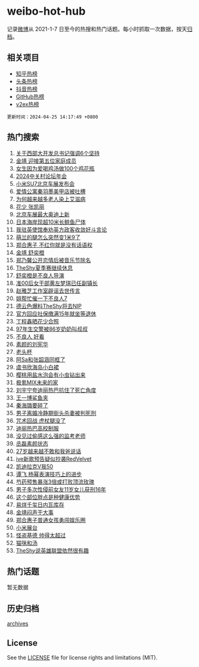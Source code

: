 # weibo-hot-hub

记录[微博](https://www.weibo.com)从 2021-1-7 日至今的热搜和热门话题。每小时抓取一次数据，按天[归档](archives)。

## 相关项目

- [知乎热榜](https://github.com/lonnyzhang423/zhihu-hot-hub)
- [头条热榜](https://github.com/lonnyzhang423/toutiao-hot-hub)
- [抖音热榜](https://github.com/lonnyzhang423/douyin-hot-hub)
- [GitHub热榜](https://github.com/lonnyzhang423/github-hot-hub)
- [v2ex热榜](https://github.com/lonnyzhang423/v2ex-hot-hub)


`更新时间：2024-04-25 14:17:49 +0800`

## 热门搜索

1. [关于西部大开发总书记强调6个坚持](https://m.weibo.cn/search?containerid=100103type%3D1%26t%3D10%26q%3D%23%E5%85%B3%E4%BA%8E%E8%A5%BF%E9%83%A8%E5%A4%A7%E5%BC%80%E5%8F%91%E6%80%BB%E4%B9%A6%E8%AE%B0%E5%BC%BA%E8%B0%836%E4%B8%AA%E5%9D%9A%E6%8C%81%23&stream_entry_id=51&isnewpage=1&extparam=seat%3D1%26cate%3D10103%26q%3D%2523%25E5%2585%25B3%25E4%25BA%258E%25E8%25A5%25BF%25E9%2583%25A8%25E5%25A4%25A7%25E5%25BC%2580%25E5%258F%2591%25E6%2580%25BB%25E4%25B9%25A6%25E8%25AE%25B0%25E5%25BC%25BA%25E8%25B0%25836%25E4%25B8%25AA%25E5%259D%259A%25E6%258C%2581%2523%26dgr%3D0%26filter_type%3Drealtimehot%26stream_entry_id%3D51%26c_type%3D51%26pos%3D0%26display_time%3D1714025867%26pre_seqid%3D171402586725103231171)
1. [金靖 迎接第五位家庭成员](https://m.weibo.cn/search?containerid=100103type%3D1%26t%3D10%26q%3D%E9%87%91%E9%9D%96+%E8%BF%8E%E6%8E%A5%E7%AC%AC%E4%BA%94%E4%BD%8D%E5%AE%B6%E5%BA%AD%E6%88%90%E5%91%98&stream_entry_id=31&isnewpage=1&extparam=seat%3D1%26dgr%3D0%26filter_type%3Drealtimehot%26lcate%3D5001%26c_type%3D31%26stream_entry_id%3D31%26cate%3D5001%26q%3D%25E9%2587%2591%25E9%259D%2596%2520%25E8%25BF%258E%25E6%258E%25A5%25E7%25AC%25AC%25E4%25BA%2594%25E4%25BD%258D%25E5%25AE%25B6%25E5%25BA%25AD%25E6%2588%2590%25E5%2591%2598%26realpos%3D1%26flag%3D0%26band_rank%3D1%26pos%3D0%26display_time%3D1714025867%26pre_seqid%3D171402586725103231171)
1. [女生因为爱喝鸡汤做100个鸡花瓶](https://m.weibo.cn/search?containerid=100103type%3D1%26t%3D10%26q%3D%23%E5%A5%B3%E7%94%9F%E5%9B%A0%E4%B8%BA%E7%88%B1%E5%96%9D%E9%B8%A1%E6%B1%A4%E5%81%9A100%E4%B8%AA%E9%B8%A1%E8%8A%B1%E7%93%B6%23&stream_entry_id=31&isnewpage=1&extparam=seat%3D1%26dgr%3D0%26filter_type%3Drealtimehot%26lcate%3D5001%26c_type%3D31%26stream_entry_id%3D31%26cate%3D5001%26q%3D%2523%25E5%25A5%25B3%25E7%2594%259F%25E5%259B%25A0%25E4%25B8%25BA%25E7%2588%25B1%25E5%2596%259D%25E9%25B8%25A1%25E6%25B1%25A4%25E5%2581%259A100%25E4%25B8%25AA%25E9%25B8%25A1%25E8%258A%25B1%25E7%2593%25B6%2523%26realpos%3D2%26flag%3D0%26band_rank%3D2%26pos%3D1%26display_time%3D1714025867%26pre_seqid%3D171402586725103231171)
1. [2024中关村论坛年会](https://m.weibo.cn/search?containerid=100103type%3D1%26t%3D10%26q%3D%232024%E4%B8%AD%E5%85%B3%E6%9D%91%E8%AE%BA%E5%9D%9B%E5%B9%B4%E4%BC%9A%23&stream_entry_id=31&isnewpage=1&extparam=seat%3D1%26dgr%3D0%26filter_type%3Drealtimehot%26lcate%3D5001%26c_type%3D31%26stream_entry_id%3D31%26cate%3D5001%26q%3D%25232024%25E4%25B8%25AD%25E5%2585%25B3%25E6%259D%2591%25E8%25AE%25BA%25E5%259D%259B%25E5%25B9%25B4%25E4%25BC%259A%2523%26realpos%3D3%26flag%3D0%26band_rank%3D3%26pos%3D2%26display_time%3D1714025867%26pre_seqid%3D171402586725103231171)
1. [小米SU7北京车展发布会](https://m.weibo.cn/search?containerid=100103type%3D1%26t%3D10%26q%3D%23%E5%B0%8F%E7%B1%B3SU7%E5%8C%97%E4%BA%AC%E8%BD%A6%E5%B1%95%E5%8F%91%E5%B8%83%E4%BC%9A%23&stream_entry_id=31&isnewpage=1&extparam=seat%3D1%26dgr%3D0%26filter_type%3Drealtimehot%26topic_ad%3D1%26lcate%3D5001%26c_type%3D31%26stream_entry_id%3D31%26cate%3D5001%26q%3D%2523%25E5%25B0%258F%25E7%25B1%25B3SU7%25E5%258C%2597%25E4%25BA%25AC%25E8%25BD%25A6%25E5%25B1%2595%25E5%258F%2591%25E5%25B8%2583%25E4%25BC%259A%2523%26is_ad_pos%3D1%26adid%3D232736%26band_rank%3D4%26pos%3D3%26display_time%3D1714025867%26pre_seqid%3D171402586725103231171)
1. [爱情公寓秦羽墨美甲店被吐槽](https://m.weibo.cn/search?containerid=100103type%3D1%26t%3D10%26q%3D%23%E7%88%B1%E6%83%85%E5%85%AC%E5%AF%93%E7%A7%A6%E7%BE%BD%E5%A2%A8%E7%BE%8E%E7%94%B2%E5%BA%97%E8%A2%AB%E5%90%90%E6%A7%BD%23&stream_entry_id=31&isnewpage=1&extparam=seat%3D1%26dgr%3D0%26filter_type%3Drealtimehot%26lcate%3D5001%26c_type%3D31%26stream_entry_id%3D31%26cate%3D5001%26q%3D%2523%25E7%2588%25B1%25E6%2583%2585%25E5%2585%25AC%25E5%25AF%2593%25E7%25A7%25A6%25E7%25BE%25BD%25E5%25A2%25A8%25E7%25BE%258E%25E7%2594%25B2%25E5%25BA%2597%25E8%25A2%25AB%25E5%2590%2590%25E6%25A7%25BD%2523%26realpos%3D4%26flag%3D2%26band_rank%3D4%26pos%3D4%26display_time%3D1714025867%26pre_seqid%3D171402586725103231171)
1. [为何越来越多老人染上艾滋病](https://m.weibo.cn/search?containerid=100103type%3D1%26t%3D10%26q%3D%23%E4%B8%BA%E4%BD%95%E8%B6%8A%E6%9D%A5%E8%B6%8A%E5%A4%9A%E8%80%81%E4%BA%BA%E6%9F%93%E4%B8%8A%E8%89%BE%E6%BB%8B%E7%97%85%23&stream_entry_id=31&isnewpage=1&extparam=seat%3D1%26dgr%3D0%26filter_type%3Drealtimehot%26lcate%3D5001%26c_type%3D31%26stream_entry_id%3D31%26cate%3D5001%26q%3D%2523%25E4%25B8%25BA%25E4%25BD%2595%25E8%25B6%258A%25E6%259D%25A5%25E8%25B6%258A%25E5%25A4%259A%25E8%2580%2581%25E4%25BA%25BA%25E6%259F%2593%25E4%25B8%258A%25E8%2589%25BE%25E6%25BB%258B%25E7%2597%2585%2523%26realpos%3D5%26flag%3D1%26band_rank%3D5%26pos%3D5%26display_time%3D1714025867%26pre_seqid%3D171402586725103231171)
1. [花少 张凯丽](https://m.weibo.cn/search?containerid=100103type%3D1%26t%3D10%26q%3D%E8%8A%B1%E5%B0%91+%E5%BC%A0%E5%87%AF%E4%B8%BD&stream_entry_id=31&isnewpage=1&extparam=seat%3D1%26dgr%3D0%26filter_type%3Drealtimehot%26lcate%3D5001%26c_type%3D31%26stream_entry_id%3D31%26cate%3D5001%26q%3D%25E8%258A%25B1%25E5%25B0%2591%2520%25E5%25BC%25A0%25E5%2587%25AF%25E4%25B8%25BD%26realpos%3D6%26flag%3D0%26band_rank%3D6%26pos%3D6%26display_time%3D1714025867%26pre_seqid%3D171402586725103231171)
1. [北京车展最大奥迪上新](https://m.weibo.cn/search?containerid=100103type%3D1%26t%3D10%26q%3D%23%E5%8C%97%E4%BA%AC%E8%BD%A6%E5%B1%95%E6%9C%80%E5%A4%A7%E5%A5%A5%E8%BF%AA%E4%B8%8A%E6%96%B0%23&stream_entry_id=31&isnewpage=1&extparam=seat%3D1%26dgr%3D0%26filter_type%3Drealtimehot%26topic_ad%3D1%26lcate%3D5001%26c_type%3D31%26stream_entry_id%3D31%26cate%3D5001%26q%3D%2523%25E5%258C%2597%25E4%25BA%25AC%25E8%25BD%25A6%25E5%25B1%2595%25E6%259C%2580%25E5%25A4%25A7%25E5%25A5%25A5%25E8%25BF%25AA%25E4%25B8%258A%25E6%2596%25B0%2523%26is_ad_pos%3D1%26adid%3D232681%26band_rank%3D7%26pos%3D7%26display_time%3D1714025867%26pre_seqid%3D171402586725103231171)
1. [日本海岸现超10米长鲸鱼尸体](https://m.weibo.cn/search?containerid=100103type%3D1%26t%3D10%26q%3D%23%E6%97%A5%E6%9C%AC%E6%B5%B7%E5%B2%B8%E7%8E%B0%E8%B6%8510%E7%B1%B3%E9%95%BF%E9%B2%B8%E9%B1%BC%E5%B0%B8%E4%BD%93%23&stream_entry_id=31&isnewpage=1&extparam=seat%3D1%26dgr%3D0%26filter_type%3Drealtimehot%26lcate%3D5001%26c_type%3D31%26stream_entry_id%3D31%26cate%3D5001%26q%3D%2523%25E6%2597%25A5%25E6%259C%25AC%25E6%25B5%25B7%25E5%25B2%25B8%25E7%258E%25B0%25E8%25B6%258510%25E7%25B1%25B3%25E9%2595%25BF%25E9%25B2%25B8%25E9%25B1%25BC%25E5%25B0%25B8%25E4%25BD%2593%2523%26realpos%3D7%26flag%3D1%26band_rank%3D7%26pos%3D8%26display_time%3D1714025867%26pre_seqid%3D171402586725103231171)
1. [我驻英使馆奉劝英方政客收敛好斗言论](https://m.weibo.cn/search?containerid=100103type%3D1%26t%3D10%26q%3D%23%E6%88%91%E9%A9%BB%E8%8B%B1%E4%BD%BF%E9%A6%86%E5%A5%89%E5%8A%9D%E8%8B%B1%E6%96%B9%E6%94%BF%E5%AE%A2%E6%94%B6%E6%95%9B%E5%A5%BD%E6%96%97%E8%A8%80%E8%AE%BA%23&stream_entry_id=31&isnewpage=1&extparam=seat%3D1%26dgr%3D0%26filter_type%3Drealtimehot%26lcate%3D5001%26c_type%3D31%26stream_entry_id%3D31%26cate%3D5001%26q%3D%2523%25E6%2588%2591%25E9%25A9%25BB%25E8%258B%25B1%25E4%25BD%25BF%25E9%25A6%2586%25E5%25A5%2589%25E5%258A%259D%25E8%258B%25B1%25E6%2596%25B9%25E6%2594%25BF%25E5%25AE%25A2%25E6%2594%25B6%25E6%2595%259B%25E5%25A5%25BD%25E6%2596%2597%25E8%25A8%2580%25E8%25AE%25BA%2523%26realpos%3D8%26flag%3D0%26band_rank%3D8%26pos%3D9%26display_time%3D1714025867%26pre_seqid%3D171402586725103231171)
1. [萌兰的腿怎么突然变1米9了](https://m.weibo.cn/search?containerid=100103type%3D1%26t%3D10%26q%3D%23%E8%90%8C%E5%85%B0%E7%9A%84%E8%85%BF%E6%80%8E%E4%B9%88%E7%AA%81%E7%84%B6%E5%8F%981%E7%B1%B39%E4%BA%86%23&stream_entry_id=31&isnewpage=1&extparam=seat%3D1%26dgr%3D0%26filter_type%3Drealtimehot%26lcate%3D5001%26c_type%3D31%26stream_entry_id%3D31%26cate%3D5001%26q%3D%2523%25E8%2590%258C%25E5%2585%25B0%25E7%259A%2584%25E8%2585%25BF%25E6%2580%258E%25E4%25B9%2588%25E7%25AA%2581%25E7%2584%25B6%25E5%258F%25981%25E7%25B1%25B39%25E4%25BA%2586%2523%26realpos%3D9%26flag%3D32768%26band_rank%3D9%26pos%3D10%26display_time%3D1714025867%26pre_seqid%3D171402586725103231171)
1. [郑合惠子 不红你就是没有话语权](https://m.weibo.cn/search?containerid=100103type%3D1%26t%3D10%26q%3D%E9%83%91%E5%90%88%E6%83%A0%E5%AD%90+%E4%B8%8D%E7%BA%A2%E4%BD%A0%E5%B0%B1%E6%98%AF%E6%B2%A1%E6%9C%89%E8%AF%9D%E8%AF%AD%E6%9D%83&stream_entry_id=31&isnewpage=1&extparam=seat%3D1%26dgr%3D0%26filter_type%3Drealtimehot%26lcate%3D5001%26c_type%3D31%26stream_entry_id%3D31%26cate%3D5001%26q%3D%25E9%2583%2591%25E5%2590%2588%25E6%2583%25A0%25E5%25AD%2590%2520%25E4%25B8%258D%25E7%25BA%25A2%25E4%25BD%25A0%25E5%25B0%25B1%25E6%2598%25AF%25E6%25B2%25A1%25E6%259C%2589%25E8%25AF%259D%25E8%25AF%25AD%25E6%259D%2583%26realpos%3D10%26flag%3D2%26band_rank%3D10%26pos%3D11%26display_time%3D1714025867%26pre_seqid%3D171402586725103231171)
1. [金靖 舒奕橙](https://m.weibo.cn/search?containerid=100103type%3D1%26t%3D10%26q%3D%E9%87%91%E9%9D%96+%E8%88%92%E5%A5%95%E6%A9%99&stream_entry_id=31&isnewpage=1&extparam=seat%3D1%26dgr%3D0%26filter_type%3Drealtimehot%26lcate%3D5001%26c_type%3D31%26stream_entry_id%3D31%26cate%3D5001%26q%3D%25E9%2587%2591%25E9%259D%2596%2520%25E8%2588%2592%25E5%25A5%2595%25E6%25A9%2599%26realpos%3D11%26flag%3D1%26band_rank%3D11%26pos%3D12%26display_time%3D1714025867%26pre_seqid%3D171402586725103231171)
1. [郑乃馨公开恋情后被音乐节除名](https://m.weibo.cn/search?containerid=100103type%3D1%26t%3D10%26q%3D%23%E9%83%91%E4%B9%83%E9%A6%A8%E5%85%AC%E5%BC%80%E6%81%8B%E6%83%85%E5%90%8E%E8%A2%AB%E9%9F%B3%E4%B9%90%E8%8A%82%E9%99%A4%E5%90%8D%23&stream_entry_id=31&isnewpage=1&extparam=seat%3D1%26dgr%3D0%26filter_type%3Drealtimehot%26lcate%3D5001%26c_type%3D31%26stream_entry_id%3D31%26cate%3D5001%26q%3D%2523%25E9%2583%2591%25E4%25B9%2583%25E9%25A6%25A8%25E5%2585%25AC%25E5%25BC%2580%25E6%2581%258B%25E6%2583%2585%25E5%2590%258E%25E8%25A2%25AB%25E9%259F%25B3%25E4%25B9%2590%25E8%258A%2582%25E9%2599%25A4%25E5%2590%258D%2523%26realpos%3D12%26flag%3D2%26band_rank%3D12%26pos%3D13%26display_time%3D1714025867%26pre_seqid%3D171402586725103231171)
1. [TheShy夏季赛继续休息](https://m.weibo.cn/search?containerid=100103type%3D1%26t%3D10%26q%3D%23TheShy%E5%A4%8F%E5%AD%A3%E8%B5%9B%E7%BB%A7%E7%BB%AD%E4%BC%91%E6%81%AF%23&stream_entry_id=31&isnewpage=1&extparam=seat%3D1%26dgr%3D0%26filter_type%3Drealtimehot%26lcate%3D5001%26c_type%3D31%26stream_entry_id%3D31%26cate%3D5001%26q%3D%2523TheShy%25E5%25A4%258F%25E5%25AD%25A3%25E8%25B5%259B%25E7%25BB%25A7%25E7%25BB%25AD%25E4%25BC%2591%25E6%2581%25AF%2523%26realpos%3D13%26flag%3D1%26band_rank%3D13%26pos%3D14%26display_time%3D1714025867%26pre_seqid%3D171402586725103231171)
1. [舒奕橙是不良人导演](https://m.weibo.cn/search?containerid=100103type%3D1%26t%3D10%26q%3D%E8%88%92%E5%A5%95%E6%A9%99%E6%98%AF%E4%B8%8D%E8%89%AF%E4%BA%BA%E5%AF%BC%E6%BC%94&stream_entry_id=31&isnewpage=1&extparam=seat%3D1%26dgr%3D0%26filter_type%3Drealtimehot%26lcate%3D5001%26c_type%3D31%26stream_entry_id%3D31%26cate%3D5001%26q%3D%25E8%2588%2592%25E5%25A5%2595%25E6%25A9%2599%25E6%2598%25AF%25E4%25B8%258D%25E8%2589%25AF%25E4%25BA%25BA%25E5%25AF%25BC%25E6%25BC%2594%26realpos%3D14%26flag%3D1%26band_rank%3D14%26pos%3D15%26display_time%3D1714025867%26pre_seqid%3D171402586725103231171)
1. [准00后女干部黄左梦琪已任副镇长](https://m.weibo.cn/search?containerid=100103type%3D1%26t%3D10%26q%3D%23%E5%87%8600%E5%90%8E%E5%A5%B3%E5%B9%B2%E9%83%A8%E9%BB%84%E5%B7%A6%E6%A2%A6%E7%90%AA%E5%B7%B2%E4%BB%BB%E5%89%AF%E9%95%87%E9%95%BF%23&stream_entry_id=31&isnewpage=1&extparam=seat%3D1%26dgr%3D0%26filter_type%3Drealtimehot%26lcate%3D5001%26c_type%3D31%26stream_entry_id%3D31%26cate%3D5001%26q%3D%2523%25E5%2587%258600%25E5%2590%258E%25E5%25A5%25B3%25E5%25B9%25B2%25E9%2583%25A8%25E9%25BB%2584%25E5%25B7%25A6%25E6%25A2%25A6%25E7%2590%25AA%25E5%25B7%25B2%25E4%25BB%25BB%25E5%2589%25AF%25E9%2595%2587%25E9%2595%25BF%2523%26realpos%3D15%26flag%3D0%26band_rank%3D15%26pos%3D16%26display_time%3D1714025867%26pre_seqid%3D171402586725103231171)
1. [赵雅芝工作室辟谣去世传言](https://m.weibo.cn/search?containerid=100103type%3D1%26t%3D10%26q%3D%23%E8%B5%B5%E9%9B%85%E8%8A%9D%E5%B7%A5%E4%BD%9C%E5%AE%A4%E8%BE%9F%E8%B0%A3%E5%8E%BB%E4%B8%96%E4%BC%A0%E8%A8%80%23&stream_entry_id=31&isnewpage=1&extparam=seat%3D1%26dgr%3D0%26filter_type%3Drealtimehot%26lcate%3D5001%26c_type%3D31%26stream_entry_id%3D31%26cate%3D5001%26q%3D%2523%25E8%25B5%25B5%25E9%259B%2585%25E8%258A%259D%25E5%25B7%25A5%25E4%25BD%259C%25E5%25AE%25A4%25E8%25BE%259F%25E8%25B0%25A3%25E5%258E%25BB%25E4%25B8%2596%25E4%25BC%25A0%25E8%25A8%2580%2523%26realpos%3D16%26flag%3D0%26band_rank%3D16%26pos%3D17%26display_time%3D1714025867%26pre_seqid%3D171402586725103231171)
1. [姐帮忙催一下不良人7](https://m.weibo.cn/search?containerid=100103type%3D1%26t%3D10%26q%3D%E5%A7%90%E5%B8%AE%E5%BF%99%E5%82%AC%E4%B8%80%E4%B8%8B%E4%B8%8D%E8%89%AF%E4%BA%BA7&stream_entry_id=31&isnewpage=1&extparam=seat%3D1%26dgr%3D0%26filter_type%3Drealtimehot%26lcate%3D5001%26c_type%3D31%26stream_entry_id%3D31%26cate%3D5001%26q%3D%25E5%25A7%2590%25E5%25B8%25AE%25E5%25BF%2599%25E5%2582%25AC%25E4%25B8%2580%25E4%25B8%258B%25E4%25B8%258D%25E8%2589%25AF%25E4%25BA%25BA7%26realpos%3D17%26flag%3D1%26band_rank%3D17%26pos%3D18%26display_time%3D1714025867%26pre_seqid%3D171402586725103231171)
1. [德云色爆料TheShy将去NIP](https://m.weibo.cn/search?containerid=100103type%3D1%26t%3D10%26q%3D%23%E5%BE%B7%E4%BA%91%E8%89%B2%E7%88%86%E6%96%99TheShy%E5%B0%86%E5%8E%BBNIP%23&stream_entry_id=31&isnewpage=1&extparam=seat%3D1%26dgr%3D0%26filter_type%3Drealtimehot%26lcate%3D5001%26c_type%3D31%26stream_entry_id%3D31%26cate%3D5001%26q%3D%2523%25E5%25BE%25B7%25E4%25BA%2591%25E8%2589%25B2%25E7%2588%2586%25E6%2596%2599TheShy%25E5%25B0%2586%25E5%258E%25BBNIP%2523%26realpos%3D18%26flag%3D1%26band_rank%3D18%26pos%3D19%26display_time%3D1714025867%26pre_seqid%3D171402586725103231171)
1. [官方回应社保缴满15年就坐等退休](https://m.weibo.cn/search?containerid=100103type%3D1%26t%3D10%26q%3D%23%E5%AE%98%E6%96%B9%E5%9B%9E%E5%BA%94%E7%A4%BE%E4%BF%9D%E7%BC%B4%E6%BB%A115%E5%B9%B4%E5%B0%B1%E5%9D%90%E7%AD%89%E9%80%80%E4%BC%91%23&stream_entry_id=31&isnewpage=1&extparam=seat%3D1%26dgr%3D0%26filter_type%3Drealtimehot%26lcate%3D5001%26c_type%3D31%26stream_entry_id%3D31%26cate%3D5001%26q%3D%2523%25E5%25AE%2598%25E6%2596%25B9%25E5%259B%259E%25E5%25BA%2594%25E7%25A4%25BE%25E4%25BF%259D%25E7%25BC%25B4%25E6%25BB%25A115%25E5%25B9%25B4%25E5%25B0%25B1%25E5%259D%2590%25E7%25AD%2589%25E9%2580%2580%25E4%25BC%2591%2523%26realpos%3D19%26flag%3D0%26band_rank%3D19%26pos%3D20%26display_time%3D1714025867%26pre_seqid%3D171402586725103231171)
1. [丁程鑫晒花少合照](https://m.weibo.cn/search?containerid=100103type%3D1%26t%3D10%26q%3D%23%E4%B8%81%E7%A8%8B%E9%91%AB%E6%99%92%E8%8A%B1%E5%B0%91%E5%90%88%E7%85%A7%23&stream_entry_id=31&isnewpage=1&extparam=seat%3D1%26dgr%3D0%26filter_type%3Drealtimehot%26lcate%3D5001%26c_type%3D31%26stream_entry_id%3D31%26cate%3D5001%26q%3D%2523%25E4%25B8%2581%25E7%25A8%258B%25E9%2591%25AB%25E6%2599%2592%25E8%258A%25B1%25E5%25B0%2591%25E5%2590%2588%25E7%2585%25A7%2523%26realpos%3D20%26flag%3D1%26band_rank%3D20%26pos%3D21%26display_time%3D1714025867%26pre_seqid%3D171402586725103231171)
1. [97年生交警被86岁奶奶叫叔叔](https://m.weibo.cn/search?containerid=100103type%3D1%26t%3D10%26q%3D%2397%E5%B9%B4%E7%94%9F%E4%BA%A4%E8%AD%A6%E8%A2%AB86%E5%B2%81%E5%A5%B6%E5%A5%B6%E5%8F%AB%E5%8F%94%E5%8F%94%23&stream_entry_id=31&isnewpage=1&extparam=seat%3D1%26dgr%3D0%26filter_type%3Drealtimehot%26lcate%3D5001%26c_type%3D31%26stream_entry_id%3D31%26cate%3D5001%26q%3D%252397%25E5%25B9%25B4%25E7%2594%259F%25E4%25BA%25A4%25E8%25AD%25A6%25E8%25A2%25AB86%25E5%25B2%2581%25E5%25A5%25B6%25E5%25A5%25B6%25E5%258F%25AB%25E5%258F%2594%25E5%258F%2594%2523%26realpos%3D21%26flag%3D1%26band_rank%3D21%26pos%3D22%26display_time%3D1714025867%26pre_seqid%3D171402586725103231171)
1. [不良人 好看](https://m.weibo.cn/search?containerid=100103type%3D1%26t%3D10%26q%3D%E4%B8%8D%E8%89%AF%E4%BA%BA+%E5%A5%BD%E7%9C%8B&stream_entry_id=31&isnewpage=1&extparam=seat%3D1%26dgr%3D0%26filter_type%3Drealtimehot%26lcate%3D5001%26c_type%3D31%26stream_entry_id%3D31%26cate%3D5001%26q%3D%25E4%25B8%258D%25E8%2589%25AF%25E4%25BA%25BA%2520%25E5%25A5%25BD%25E7%259C%258B%26realpos%3D22%26flag%3D1%26band_rank%3D22%26pos%3D23%26display_time%3D1714025867%26pre_seqid%3D171402586725103231171)
1. [素颜的刘宪华](https://m.weibo.cn/search?containerid=100103type%3D1%26t%3D10%26q%3D%23%E7%B4%A0%E9%A2%9C%E7%9A%84%E5%88%98%E5%AE%AA%E5%8D%8E%23&stream_entry_id=31&isnewpage=1&extparam=seat%3D1%26dgr%3D0%26filter_type%3Drealtimehot%26lcate%3D5001%26c_type%3D31%26stream_entry_id%3D31%26cate%3D5001%26q%3D%2523%25E7%25B4%25A0%25E9%25A2%259C%25E7%259A%2584%25E5%2588%2598%25E5%25AE%25AA%25E5%258D%258E%2523%26realpos%3D23%26flag%3D1%26band_rank%3D23%26pos%3D24%26display_time%3D1714025867%26pre_seqid%3D171402586725103231171)
1. [老头杯](https://m.weibo.cn/search?containerid=100103type%3D1%26t%3D10%26q%3D%E8%80%81%E5%A4%B4%E6%9D%AF&stream_entry_id=31&isnewpage=1&extparam=seat%3D1%26dgr%3D0%26filter_type%3Drealtimehot%26lcate%3D5001%26c_type%3D31%26stream_entry_id%3D31%26cate%3D5001%26q%3D%25E8%2580%2581%25E5%25A4%25B4%25E6%259D%25AF%26realpos%3D24%26flag%3D1%26band_rank%3D24%26pos%3D25%26display_time%3D1714025867%26pre_seqid%3D171402586725103231171)
1. [阿Sa和张韶涵同框了](https://m.weibo.cn/search?containerid=100103type%3D1%26t%3D10%26q%3D%23%E9%98%BFSa%E5%92%8C%E5%BC%A0%E9%9F%B6%E6%B6%B5%E5%90%8C%E6%A1%86%E4%BA%86%23&stream_entry_id=31&isnewpage=1&extparam=seat%3D1%26dgr%3D0%26filter_type%3Drealtimehot%26lcate%3D5001%26c_type%3D31%26stream_entry_id%3D31%26cate%3D5001%26q%3D%2523%25E9%2598%25BFSa%25E5%2592%258C%25E5%25BC%25A0%25E9%259F%25B6%25E6%25B6%25B5%25E5%2590%258C%25E6%25A1%2586%25E4%25BA%2586%2523%26realpos%3D25%26flag%3D1%26band_rank%3D25%26pos%3D26%26display_time%3D1714025867%26pre_seqid%3D171402586725103231171)
1. [虞书欣海岛小白裙](https://m.weibo.cn/search?containerid=100103type%3D1%26t%3D10%26q%3D%23%E8%99%9E%E4%B9%A6%E6%AC%A3%E6%B5%B7%E5%B2%9B%E5%B0%8F%E7%99%BD%E8%A3%99%23&stream_entry_id=31&isnewpage=1&extparam=seat%3D1%26dgr%3D0%26filter_type%3Drealtimehot%26lcate%3D5001%26c_type%3D31%26stream_entry_id%3D31%26cate%3D5001%26q%3D%2523%25E8%2599%259E%25E4%25B9%25A6%25E6%25AC%25A3%25E6%25B5%25B7%25E5%25B2%259B%25E5%25B0%258F%25E7%2599%25BD%25E8%25A3%2599%2523%26realpos%3D26%26flag%3D1%26band_rank%3D26%26pos%3D27%26display_time%3D1714025867%26pre_seqid%3D171402586725103231171)
1. [樱桃用盐水泡会有小虫钻出来](https://m.weibo.cn/search?containerid=100103type%3D1%26t%3D10%26q%3D%E6%A8%B1%E6%A1%83%E7%94%A8%E7%9B%90%E6%B0%B4%E6%B3%A1%E4%BC%9A%E6%9C%89%E5%B0%8F%E8%99%AB%E9%92%BB%E5%87%BA%E6%9D%A5&stream_entry_id=31&isnewpage=1&extparam=seat%3D1%26dgr%3D0%26filter_type%3Drealtimehot%26lcate%3D5001%26c_type%3D31%26stream_entry_id%3D31%26cate%3D5001%26q%3D%25E6%25A8%25B1%25E6%25A1%2583%25E7%2594%25A8%25E7%259B%2590%25E6%25B0%25B4%25E6%25B3%25A1%25E4%25BC%259A%25E6%259C%2589%25E5%25B0%258F%25E8%2599%25AB%25E9%2592%25BB%25E5%2587%25BA%25E6%259D%25A5%26realpos%3D27%26flag%3D1%26band_rank%3D27%26pos%3D28%26display_time%3D1714025867%26pre_seqid%3D171402586725103231171)
1. [极氪MIX未来的家](https://m.weibo.cn/search?containerid=100103type%3D1%26t%3D10%26q%3D%23%E6%9E%81%E6%B0%AAMIX%E6%9C%AA%E6%9D%A5%E7%9A%84%E5%AE%B6%23&stream_entry_id=31&isnewpage=1&extparam=seat%3D1%26dgr%3D0%26filter_type%3Drealtimehot%26lcate%3D5001%26c_type%3D31%26stream_entry_id%3D31%26cate%3D5001%26q%3D%2523%25E6%259E%2581%25E6%25B0%25AAMIX%25E6%259C%25AA%25E6%259D%25A5%25E7%259A%2584%25E5%25AE%25B6%2523%26realpos%3D28%26adid%3D232655%26flag%3D0%26band_rank%3D28%26pos%3D29%26display_time%3D1714025867%26pre_seqid%3D171402586725103231171)
1. [刘宇宁夸迪丽热巴抗住了死亡角度](https://m.weibo.cn/search?containerid=100103type%3D1%26t%3D10%26q%3D%23%E5%88%98%E5%AE%87%E5%AE%81%E5%A4%B8%E8%BF%AA%E4%B8%BD%E7%83%AD%E5%B7%B4%E6%8A%97%E4%BD%8F%E4%BA%86%E6%AD%BB%E4%BA%A1%E8%A7%92%E5%BA%A6%23&stream_entry_id=31&isnewpage=1&extparam=seat%3D1%26dgr%3D0%26filter_type%3Drealtimehot%26lcate%3D5001%26c_type%3D31%26stream_entry_id%3D31%26cate%3D5001%26q%3D%2523%25E5%2588%2598%25E5%25AE%2587%25E5%25AE%2581%25E5%25A4%25B8%25E8%25BF%25AA%25E4%25B8%25BD%25E7%2583%25AD%25E5%25B7%25B4%25E6%258A%2597%25E4%25BD%258F%25E4%25BA%2586%25E6%25AD%25BB%25E4%25BA%25A1%25E8%25A7%2592%25E5%25BA%25A6%2523%26realpos%3D29%26flag%3D0%26band_rank%3D29%26pos%3D30%26display_time%3D1714025867%26pre_seqid%3D171402586725103231171)
1. [王一博鲨鱼夹](https://m.weibo.cn/search?containerid=100103type%3D1%26t%3D10%26q%3D%23%E7%8E%8B%E4%B8%80%E5%8D%9A%E9%B2%A8%E9%B1%BC%E5%A4%B9%23&stream_entry_id=31&isnewpage=1&extparam=seat%3D1%26dgr%3D0%26filter_type%3Drealtimehot%26lcate%3D5001%26c_type%3D31%26stream_entry_id%3D31%26cate%3D5001%26q%3D%2523%25E7%258E%258B%25E4%25B8%2580%25E5%258D%259A%25E9%25B2%25A8%25E9%25B1%25BC%25E5%25A4%25B9%2523%26realpos%3D30%26flag%3D0%26band_rank%3D30%26pos%3D31%26display_time%3D1714025867%26pre_seqid%3D171402586725103231171)
1. [秦海璐要碎了](https://m.weibo.cn/search?containerid=100103type%3D1%26t%3D10%26q%3D%E7%A7%A6%E6%B5%B7%E7%92%90%E8%A6%81%E7%A2%8E%E4%BA%86&stream_entry_id=31&isnewpage=1&extparam=seat%3D1%26dgr%3D0%26filter_type%3Drealtimehot%26lcate%3D5001%26c_type%3D31%26stream_entry_id%3D31%26cate%3D5001%26q%3D%25E7%25A7%25A6%25E6%25B5%25B7%25E7%2592%2590%25E8%25A6%2581%25E7%25A2%258E%25E4%25BA%2586%26realpos%3D31%26flag%3D1%26band_rank%3D31%26pos%3D32%26display_time%3D1714025867%26pre_seqid%3D171402586725103231171)
1. [男子离婚冷静期街头杀妻被判死刑](https://m.weibo.cn/search?containerid=100103type%3D1%26t%3D10%26q%3D%23%E7%94%B7%E5%AD%90%E7%A6%BB%E5%A9%9A%E5%86%B7%E9%9D%99%E6%9C%9F%E8%A1%97%E5%A4%B4%E6%9D%80%E5%A6%BB%E8%A2%AB%E5%88%A4%E6%AD%BB%E5%88%91%23&stream_entry_id=31&isnewpage=1&extparam=seat%3D1%26dgr%3D0%26filter_type%3Drealtimehot%26lcate%3D5001%26c_type%3D31%26stream_entry_id%3D31%26cate%3D5001%26q%3D%2523%25E7%2594%25B7%25E5%25AD%2590%25E7%25A6%25BB%25E5%25A9%259A%25E5%2586%25B7%25E9%259D%2599%25E6%259C%259F%25E8%25A1%2597%25E5%25A4%25B4%25E6%259D%2580%25E5%25A6%25BB%25E8%25A2%25AB%25E5%2588%25A4%25E6%25AD%25BB%25E5%2588%2591%2523%26realpos%3D32%26flag%3D0%26band_rank%3D32%26pos%3D33%26display_time%3D1714025867%26pre_seqid%3D171402586725103231171)
1. [咒术回战 虎杖腿没了](https://m.weibo.cn/search?containerid=100103type%3D1%26t%3D10%26q%3D%E5%92%92%E6%9C%AF%E5%9B%9E%E6%88%98+%E8%99%8E%E6%9D%96%E8%85%BF%E6%B2%A1%E4%BA%86&stream_entry_id=31&isnewpage=1&extparam=seat%3D1%26dgr%3D0%26filter_type%3Drealtimehot%26lcate%3D5001%26c_type%3D31%26stream_entry_id%3D31%26cate%3D5001%26q%3D%25E5%2592%2592%25E6%259C%25AF%25E5%259B%259E%25E6%2588%2598%2520%25E8%2599%258E%25E6%259D%2596%25E8%2585%25BF%25E6%25B2%25A1%25E4%25BA%2586%26realpos%3D33%26flag%3D0%26band_rank%3D33%26pos%3D34%26display_time%3D1714025867%26pre_seqid%3D171402586725103231171)
1. [迪丽热巴高校制服](https://m.weibo.cn/search?containerid=100103type%3D1%26t%3D10%26q%3D%23%E8%BF%AA%E4%B8%BD%E7%83%AD%E5%B7%B4%E9%AB%98%E6%A0%A1%E5%88%B6%E6%9C%8D%23&stream_entry_id=31&isnewpage=1&extparam=seat%3D1%26dgr%3D0%26filter_type%3Drealtimehot%26lcate%3D5001%26c_type%3D31%26stream_entry_id%3D31%26cate%3D5001%26q%3D%2523%25E8%25BF%25AA%25E4%25B8%25BD%25E7%2583%25AD%25E5%25B7%25B4%25E9%25AB%2598%25E6%25A0%25A1%25E5%2588%25B6%25E6%259C%258D%2523%26realpos%3D34%26flag%3D1%26band_rank%3D34%26pos%3D35%26display_time%3D1714025867%26pre_seqid%3D171402586725103231171)
1. [没见过偷感这么强的监考老师](https://m.weibo.cn/search?containerid=100103type%3D1%26t%3D10%26q%3D%E6%B2%A1%E8%A7%81%E8%BF%87%E5%81%B7%E6%84%9F%E8%BF%99%E4%B9%88%E5%BC%BA%E7%9A%84%E7%9B%91%E8%80%83%E8%80%81%E5%B8%88&stream_entry_id=31&isnewpage=1&extparam=seat%3D1%26dgr%3D0%26filter_type%3Drealtimehot%26lcate%3D5001%26c_type%3D31%26stream_entry_id%3D31%26cate%3D5001%26q%3D%25E6%25B2%25A1%25E8%25A7%2581%25E8%25BF%2587%25E5%2581%25B7%25E6%2584%259F%25E8%25BF%2599%25E4%25B9%2588%25E5%25BC%25BA%25E7%259A%2584%25E7%259B%2591%25E8%2580%2583%25E8%2580%2581%25E5%25B8%2588%26realpos%3D35%26flag%3D1%26band_rank%3D35%26pos%3D36%26display_time%3D1714025867%26pre_seqid%3D171402586725103231171)
1. [丞磊素颜状态](https://m.weibo.cn/search?containerid=100103type%3D1%26t%3D10%26q%3D%23%E4%B8%9E%E7%A3%8A%E7%B4%A0%E9%A2%9C%E7%8A%B6%E6%80%81%23&stream_entry_id=31&isnewpage=1&extparam=seat%3D1%26dgr%3D0%26filter_type%3Drealtimehot%26lcate%3D5001%26c_type%3D31%26stream_entry_id%3D31%26cate%3D5001%26q%3D%2523%25E4%25B8%259E%25E7%25A3%258A%25E7%25B4%25A0%25E9%25A2%259C%25E7%258A%25B6%25E6%2580%2581%2523%26realpos%3D36%26flag%3D1%26band_rank%3D36%26pos%3D37%26display_time%3D1714025867%26pre_seqid%3D171402586725103231171)
1. [27岁越来越不敢和我爸说话](https://m.weibo.cn/search?containerid=100103type%3D1%26t%3D10%26q%3D%2327%E5%B2%81%E8%B6%8A%E6%9D%A5%E8%B6%8A%E4%B8%8D%E6%95%A2%E5%92%8C%E6%88%91%E7%88%B8%E8%AF%B4%E8%AF%9D%23&stream_entry_id=31&isnewpage=1&extparam=seat%3D1%26dgr%3D0%26filter_type%3Drealtimehot%26lcate%3D5001%26c_type%3D31%26stream_entry_id%3D31%26cate%3D5001%26q%3D%252327%25E5%25B2%2581%25E8%25B6%258A%25E6%259D%25A5%25E8%25B6%258A%25E4%25B8%258D%25E6%2595%25A2%25E5%2592%258C%25E6%2588%2591%25E7%2588%25B8%25E8%25AF%25B4%25E8%25AF%259D%2523%26realpos%3D37%26flag%3D0%26band_rank%3D37%26pos%3D38%26display_time%3D1714025867%26pre_seqid%3D171402586725103231171)
1. [ive新歌预告疑似抄袭RedVelvet](https://m.weibo.cn/search?containerid=100103type%3D1%26t%3D10%26q%3D%23ive%E6%96%B0%E6%AD%8C%E9%A2%84%E5%91%8A%E7%96%91%E4%BC%BC%E6%8A%84%E8%A2%ADRedVelvet%23&stream_entry_id=31&isnewpage=1&extparam=seat%3D1%26dgr%3D0%26filter_type%3Drealtimehot%26lcate%3D5001%26c_type%3D31%26stream_entry_id%3D31%26cate%3D5001%26q%3D%2523ive%25E6%2596%25B0%25E6%25AD%258C%25E9%25A2%2584%25E5%2591%258A%25E7%2596%2591%25E4%25BC%25BC%25E6%258A%2584%25E8%25A2%25ADRedVelvet%2523%26realpos%3D38%26flag%3D0%26band_rank%3D38%26pos%3D39%26display_time%3D1714025867%26pre_seqid%3D171402586725103231171)
1. [凯迪拉克V我50](https://m.weibo.cn/search?containerid=100103type%3D1%26t%3D10%26q%3D%23%E5%87%AF%E8%BF%AA%E6%8B%89%E5%85%8BV%E6%88%9150%23&stream_entry_id=31&isnewpage=1&extparam=seat%3D1%26dgr%3D0%26filter_type%3Drealtimehot%26lcate%3D5001%26c_type%3D31%26stream_entry_id%3D31%26cate%3D5001%26q%3D%2523%25E5%2587%25AF%25E8%25BF%25AA%25E6%258B%2589%25E5%2585%258BV%25E6%2588%259150%2523%26realpos%3D39%26adid%3D232653%26flag%3D0%26band_rank%3D39%26pos%3D40%26display_time%3D1714025867%26pre_seqid%3D171402586725103231171)
1. [谭飞 杨幂表演技巧上的进步](https://m.weibo.cn/search?containerid=100103type%3D1%26t%3D10%26q%3D%E8%B0%AD%E9%A3%9E+%E6%9D%A8%E5%B9%82%E8%A1%A8%E6%BC%94%E6%8A%80%E5%B7%A7%E4%B8%8A%E7%9A%84%E8%BF%9B%E6%AD%A5&stream_entry_id=31&isnewpage=1&extparam=seat%3D1%26dgr%3D0%26filter_type%3Drealtimehot%26lcate%3D5001%26c_type%3D31%26stream_entry_id%3D31%26cate%3D5001%26q%3D%25E8%25B0%25AD%25E9%25A3%259E%2520%25E6%259D%25A8%25E5%25B9%2582%25E8%25A1%25A8%25E6%25BC%2594%25E6%258A%2580%25E5%25B7%25A7%25E4%25B8%258A%25E7%259A%2584%25E8%25BF%259B%25E6%25AD%25A5%26realpos%3D40%26flag%3D1%26band_rank%3D40%26pos%3D41%26display_time%3D1714025867%26pre_seqid%3D171402586725103231171)
1. [芍药预售暴涨3倍或打败顶流玫瑰](https://m.weibo.cn/search?containerid=100103type%3D1%26t%3D10%26q%3D%23%E8%8A%8D%E8%8D%AF%E9%A2%84%E5%94%AE%E6%9A%B4%E6%B6%A83%E5%80%8D%E6%88%96%E6%89%93%E8%B4%A5%E9%A1%B6%E6%B5%81%E7%8E%AB%E7%91%B0%23&stream_entry_id=31&isnewpage=1&extparam=seat%3D1%26dgr%3D0%26filter_type%3Drealtimehot%26lcate%3D5001%26c_type%3D31%26stream_entry_id%3D31%26cate%3D5001%26q%3D%2523%25E8%258A%258D%25E8%258D%25AF%25E9%25A2%2584%25E5%2594%25AE%25E6%259A%25B4%25E6%25B6%25A83%25E5%2580%258D%25E6%2588%2596%25E6%2589%2593%25E8%25B4%25A5%25E9%25A1%25B6%25E6%25B5%2581%25E7%258E%25AB%25E7%2591%25B0%2523%26realpos%3D41%26flag%3D1%26band_rank%3D41%26pos%3D42%26display_time%3D1714025867%26pre_seqid%3D171402586725103231171)
1. [男子多次性侵前女友11岁女儿获刑16年](https://m.weibo.cn/search?containerid=100103type%3D1%26t%3D10%26q%3D%23%E7%94%B7%E5%AD%90%E5%A4%9A%E6%AC%A1%E6%80%A7%E4%BE%B5%E5%89%8D%E5%A5%B3%E5%8F%8B11%E5%B2%81%E5%A5%B3%E5%84%BF%E8%8E%B7%E5%88%9116%E5%B9%B4%23&stream_entry_id=31&isnewpage=1&extparam=seat%3D1%26dgr%3D0%26filter_type%3Drealtimehot%26lcate%3D5001%26c_type%3D31%26stream_entry_id%3D31%26cate%3D5001%26q%3D%2523%25E7%2594%25B7%25E5%25AD%2590%25E5%25A4%259A%25E6%25AC%25A1%25E6%2580%25A7%25E4%25BE%25B5%25E5%2589%258D%25E5%25A5%25B3%25E5%258F%258B11%25E5%25B2%2581%25E5%25A5%25B3%25E5%2584%25BF%25E8%258E%25B7%25E5%2588%259116%25E5%25B9%25B4%2523%26realpos%3D42%26flag%3D0%26band_rank%3D42%26pos%3D43%26display_time%3D1714025867%26pre_seqid%3D171402586725103231171)
1. [这个部位胖点是种健康优势](https://m.weibo.cn/search?containerid=100103type%3D1%26t%3D10%26q%3D%23%E8%BF%99%E4%B8%AA%E9%83%A8%E4%BD%8D%E8%83%96%E7%82%B9%E6%98%AF%E7%A7%8D%E5%81%A5%E5%BA%B7%E4%BC%98%E5%8A%BF%23&stream_entry_id=31&isnewpage=1&extparam=seat%3D1%26dgr%3D0%26filter_type%3Drealtimehot%26lcate%3D5001%26c_type%3D31%26stream_entry_id%3D31%26cate%3D5001%26q%3D%2523%25E8%25BF%2599%25E4%25B8%25AA%25E9%2583%25A8%25E4%25BD%258D%25E8%2583%2596%25E7%2582%25B9%25E6%2598%25AF%25E7%25A7%258D%25E5%2581%25A5%25E5%25BA%25B7%25E4%25BC%2598%25E5%258A%25BF%2523%26realpos%3D43%26flag%3D0%26band_rank%3D43%26pos%3D44%26display_time%3D1714025867%26pre_seqid%3D171402586725103231171)
1. [易烊千玺日内瓦库存](https://m.weibo.cn/search?containerid=100103type%3D1%26t%3D10%26q%3D%23%E6%98%93%E7%83%8A%E5%8D%83%E7%8E%BA%E6%97%A5%E5%86%85%E7%93%A6%E5%BA%93%E5%AD%98%23&stream_entry_id=31&isnewpage=1&extparam=seat%3D1%26dgr%3D0%26filter_type%3Drealtimehot%26lcate%3D5001%26c_type%3D31%26stream_entry_id%3D31%26cate%3D5001%26q%3D%2523%25E6%2598%2593%25E7%2583%258A%25E5%258D%2583%25E7%258E%25BA%25E6%2597%25A5%25E5%2586%2585%25E7%2593%25A6%25E5%25BA%2593%25E5%25AD%2598%2523%26realpos%3D44%26flag%3D1%26band_rank%3D44%26pos%3D45%26display_time%3D1714025867%26pre_seqid%3D171402586725103231171)
1. [金靖闷声干大事](https://m.weibo.cn/search?containerid=100103type%3D1%26t%3D10%26q%3D%23%E9%87%91%E9%9D%96%E9%97%B7%E5%A3%B0%E5%B9%B2%E5%A4%A7%E4%BA%8B%23&stream_entry_id=31&isnewpage=1&extparam=seat%3D1%26dgr%3D0%26filter_type%3Drealtimehot%26lcate%3D5001%26c_type%3D31%26stream_entry_id%3D31%26cate%3D5001%26q%3D%2523%25E9%2587%2591%25E9%259D%2596%25E9%2597%25B7%25E5%25A3%25B0%25E5%25B9%25B2%25E5%25A4%25A7%25E4%25BA%258B%2523%26realpos%3D45%26flag%3D1%26band_rank%3D45%26pos%3D46%26display_time%3D1714025867%26pre_seqid%3D171402586725103231171)
1. [郑合惠子普通女孩勇闯娱乐圈](https://m.weibo.cn/search?containerid=100103type%3D1%26t%3D10%26q%3D%23%E9%83%91%E5%90%88%E6%83%A0%E5%AD%90%E6%99%AE%E9%80%9A%E5%A5%B3%E5%AD%A9%E5%8B%87%E9%97%AF%E5%A8%B1%E4%B9%90%E5%9C%88%23&stream_entry_id=31&isnewpage=1&extparam=seat%3D1%26dgr%3D0%26filter_type%3Drealtimehot%26lcate%3D5001%26c_type%3D31%26stream_entry_id%3D31%26cate%3D5001%26q%3D%2523%25E9%2583%2591%25E5%2590%2588%25E6%2583%25A0%25E5%25AD%2590%25E6%2599%25AE%25E9%2580%259A%25E5%25A5%25B3%25E5%25AD%25A9%25E5%258B%2587%25E9%2597%25AF%25E5%25A8%25B1%25E4%25B9%2590%25E5%259C%2588%2523%26realpos%3D46%26flag%3D1%26band_rank%3D46%26pos%3D47%26display_time%3D1714025867%26pre_seqid%3D171402586725103231171)
1. [小米展台](https://m.weibo.cn/search?containerid=100103type%3D1%26t%3D10%26q%3D%23%E5%B0%8F%E7%B1%B3%E5%B1%95%E5%8F%B0%23&stream_entry_id=31&isnewpage=1&extparam=seat%3D1%26dgr%3D0%26filter_type%3Drealtimehot%26lcate%3D5001%26c_type%3D31%26stream_entry_id%3D31%26cate%3D5001%26q%3D%2523%25E5%25B0%258F%25E7%25B1%25B3%25E5%25B1%2595%25E5%258F%25B0%2523%26realpos%3D47%26flag%3D1%26band_rank%3D47%26pos%3D48%26display_time%3D1714025867%26pre_seqid%3D171402586725103231171)
1. [怪盗基德 帅得太超过](https://m.weibo.cn/search?containerid=100103type%3D1%26t%3D10%26q%3D%E6%80%AA%E7%9B%97%E5%9F%BA%E5%BE%B7+%E5%B8%85%E5%BE%97%E5%A4%AA%E8%B6%85%E8%BF%87&stream_entry_id=31&isnewpage=1&extparam=seat%3D1%26dgr%3D0%26filter_type%3Drealtimehot%26lcate%3D5001%26c_type%3D31%26stream_entry_id%3D31%26cate%3D5001%26q%3D%25E6%2580%25AA%25E7%259B%2597%25E5%259F%25BA%25E5%25BE%25B7%2520%25E5%25B8%2585%25E5%25BE%2597%25E5%25A4%25AA%25E8%25B6%2585%25E8%25BF%2587%26realpos%3D48%26flag%3D1%26band_rank%3D48%26pos%3D49%26display_time%3D1714025867%26pre_seqid%3D171402586725103231171)
1. [猫咪和汤](https://m.weibo.cn/search?containerid=100103type%3D1%26t%3D10%26q%3D%23%E7%8C%AB%E5%92%AA%E5%92%8C%E6%B1%A4%23&stream_entry_id=31&isnewpage=1&extparam=seat%3D1%26dgr%3D0%26filter_type%3Drealtimehot%26lcate%3D5001%26c_type%3D31%26stream_entry_id%3D31%26cate%3D5001%26q%3D%2523%25E7%258C%25AB%25E5%2592%25AA%25E5%2592%258C%25E6%25B1%25A4%2523%26realpos%3D49%26flag%3D1%26band_rank%3D49%26pos%3D50%26display_time%3D1714025867%26pre_seqid%3D171402586725103231171)
1. [TheShy说英雄联盟依然很有趣](https://m.weibo.cn/search?containerid=100103type%3D1%26t%3D10%26q%3D%23TheShy%E8%AF%B4%E8%8B%B1%E9%9B%84%E8%81%94%E7%9B%9F%E4%BE%9D%E7%84%B6%E5%BE%88%E6%9C%89%E8%B6%A3%23&stream_entry_id=31&isnewpage=1&extparam=seat%3D1%26dgr%3D0%26filter_type%3Drealtimehot%26lcate%3D5001%26c_type%3D31%26stream_entry_id%3D31%26cate%3D5001%26q%3D%2523TheShy%25E8%25AF%25B4%25E8%258B%25B1%25E9%259B%2584%25E8%2581%2594%25E7%259B%259F%25E4%25BE%259D%25E7%2584%25B6%25E5%25BE%2588%25E6%259C%2589%25E8%25B6%25A3%2523%26realpos%3D50%26flag%3D1%26band_rank%3D50%26pos%3D51%26display_time%3D1714025867%26pre_seqid%3D171402586725103231171)

## 热门话题

暂无数据

## 历史归档

[archives](archives)

## License

See the [LICENSE](LICENSE) file for license rights and limitations (MIT).
